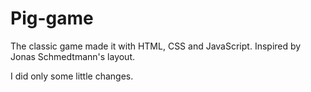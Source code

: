 # Pig-game

The classic game made it with HTML, CSS and JavaScript.
Inspired by Jonas Schmedtmann's layout.

I did only some little changes.
